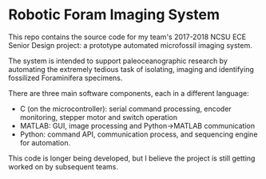Robotic Foram Imaging System
=
This repo contains the source code for my team's 2017-2018 NCSU ECE Senior Design project: a prototype automated microfossil imaging system.

The system is intended to support paleoceanographic research by automating the extremely tedious task of isolating, imaging and identifying fossilized Foraminifera specimens.

There are three main software components, each in a different language:
- C (on the microcontroller): serial command processing, encoder monitoring, stepper motor and switch operation
- MATLAB: GUI, image processing and Python->MATLAB communication
- Python: command API, communication process, and sequencing engine for automation.

This code is longer being developed, but I believe the project is still getting worked on by subsequent teams.
